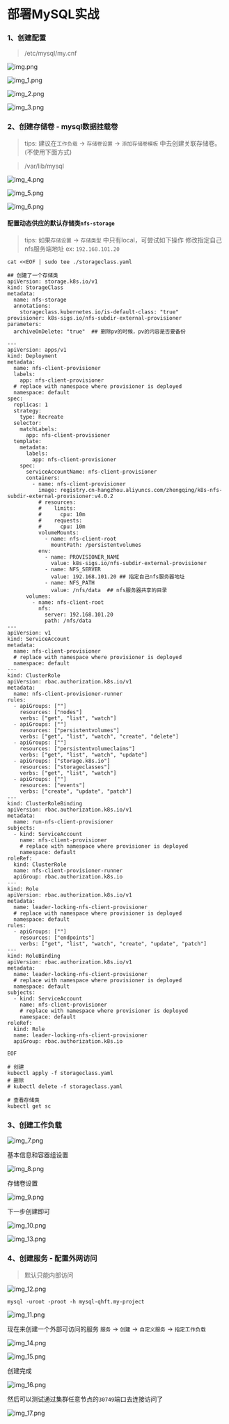# 部署MySQL实战

### 1、创建配置

> /etc/mysql/my.cnf

![img.png](images/kubesphere-deploy-mysql-01.png)

![img_1.png](images/kubesphere-deploy-mysql-02.png)

![img_2.png](images/kubesphere-deploy-mysql-03.png)

![img_3.png](images/kubesphere-deploy-mysql-04.png)

### 2、创建存储卷 - mysql数据挂载卷

> tips: 建议在`工作负载` -> `存储卷设置` -> `添加存储卷模板` 中去创建关联存储卷。(不使用下面方式)

> /var/lib/mysql

![img_4.png](images/kubesphere-deploy-mysql-05.png)

![img_5.png](images/kubesphere-deploy-mysql-06.png)

![img_6.png](images/kubesphere-deploy-mysql-07.png)

#### 配置动态供应的默认存储类`nfs-storage`

> tips: 如果`存储设置` -> `存储类型` 中只有local，可尝试如下操作
> 修改指定自己nfs服务端地址 ex: `192.168.101.20`

```shell
cat <<EOF | sudo tee ./storageclass.yaml

## 创建了一个存储类
apiVersion: storage.k8s.io/v1
kind: StorageClass
metadata:
  name: nfs-storage
  annotations:
    storageclass.kubernetes.io/is-default-class: "true"
provisioner: k8s-sigs.io/nfs-subdir-external-provisioner
parameters:
  archiveOnDelete: "true"  ## 删除pv的时候，pv的内容是否要备份

---
apiVersion: apps/v1
kind: Deployment
metadata:
  name: nfs-client-provisioner
  labels:
    app: nfs-client-provisioner
  # replace with namespace where provisioner is deployed
  namespace: default
spec:
  replicas: 1
  strategy:
    type: Recreate
  selector:
    matchLabels:
      app: nfs-client-provisioner
  template:
    metadata:
      labels:
        app: nfs-client-provisioner
    spec:
      serviceAccountName: nfs-client-provisioner
      containers:
        - name: nfs-client-provisioner
          image: registry.cn-hangzhou.aliyuncs.com/zhengqing/k8s-nfs-subdir-external-provisioner:v4.0.2
          # resources:
          #    limits:
          #      cpu: 10m
          #    requests:
          #      cpu: 10m
          volumeMounts:
            - name: nfs-client-root
              mountPath: /persistentvolumes
          env:
            - name: PROVISIONER_NAME
              value: k8s-sigs.io/nfs-subdir-external-provisioner
            - name: NFS_SERVER
              value: 192.168.101.20 ## 指定自己nfs服务器地址
            - name: NFS_PATH  
              value: /nfs/data  ## nfs服务器共享的目录
      volumes:
        - name: nfs-client-root
          nfs:
            server: 192.168.101.20
            path: /nfs/data
---
apiVersion: v1
kind: ServiceAccount
metadata:
  name: nfs-client-provisioner
  # replace with namespace where provisioner is deployed
  namespace: default
---
kind: ClusterRole
apiVersion: rbac.authorization.k8s.io/v1
metadata:
  name: nfs-client-provisioner-runner
rules:
  - apiGroups: [""]
    resources: ["nodes"]
    verbs: ["get", "list", "watch"]
  - apiGroups: [""]
    resources: ["persistentvolumes"]
    verbs: ["get", "list", "watch", "create", "delete"]
  - apiGroups: [""]
    resources: ["persistentvolumeclaims"]
    verbs: ["get", "list", "watch", "update"]
  - apiGroups: ["storage.k8s.io"]
    resources: ["storageclasses"]
    verbs: ["get", "list", "watch"]
  - apiGroups: [""]
    resources: ["events"]
    verbs: ["create", "update", "patch"]
---
kind: ClusterRoleBinding
apiVersion: rbac.authorization.k8s.io/v1
metadata:
  name: run-nfs-client-provisioner
subjects:
  - kind: ServiceAccount
    name: nfs-client-provisioner
    # replace with namespace where provisioner is deployed
    namespace: default
roleRef:
  kind: ClusterRole
  name: nfs-client-provisioner-runner
  apiGroup: rbac.authorization.k8s.io
---
kind: Role
apiVersion: rbac.authorization.k8s.io/v1
metadata:
  name: leader-locking-nfs-client-provisioner
  # replace with namespace where provisioner is deployed
  namespace: default
rules:
  - apiGroups: [""]
    resources: ["endpoints"]
    verbs: ["get", "list", "watch", "create", "update", "patch"]
---
kind: RoleBinding
apiVersion: rbac.authorization.k8s.io/v1
metadata:
  name: leader-locking-nfs-client-provisioner
  # replace with namespace where provisioner is deployed
  namespace: default
subjects:
  - kind: ServiceAccount
    name: nfs-client-provisioner
    # replace with namespace where provisioner is deployed
    namespace: default
roleRef:
  kind: Role
  name: leader-locking-nfs-client-provisioner
  apiGroup: rbac.authorization.k8s.io
  
EOF

# 创建
kubectl apply -f storageclass.yaml
# 删除
# kubectl delete -f storageclass.yaml

# 查看存储类
kubectl get sc
```

### 3、创建工作负载

![img_7.png](images/kubesphere-deploy-mysql-08.png)

基本信息和容器组设置

![img_8.png](images/kubesphere-deploy-mysql-09.png)

存储卷设置

![img_9.png](images/kubesphere-deploy-mysql-10.png)

下一步创建即可

![img_10.png](images/kubesphere-deploy-mysql-11.png)

![img_13.png](images/kubesphere-deploy-mysql-12.png)

### 4、创建服务 - 配置外网访问

> 默认只能内部访问

![img_12.png](images/kubesphere-deploy-mysql-13.png)

```shell
mysql -uroot -proot -h mysql-qhft.my-project
```

![img_11.png](images/kubesphere-deploy-mysql-14.png)

现在来创建一个外部可访问的服务 `服务` -> `创建` -> `自定义服务` -> `指定工作负载`

![img_14.png](images/kubesphere-deploy-mysql-15.png)

![img_15.png](images/kubesphere-deploy-mysql-16.png)

创建完成

![img_16.png](images/kubesphere-deploy-mysql-17.png)

然后可以测试通过集群任意节点的`30749`端口去连接访问了

![img_17.png](images/kubesphere-deploy-mysql-18.png)
